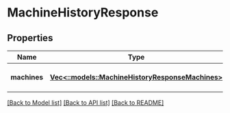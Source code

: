 # MachineHistoryResponse

## Properties
Name | Type | Description | Notes
------------ | ------------- | ------------- | -------------
**machines** | [**Vec<::models::MachineHistoryResponseMachines>**](MachineHistoryResponse_machines.md) |  | [optional] [default to null]

[[Back to Model list]](../README.md#documentation-for-models) [[Back to API list]](../README.md#documentation-for-api-endpoints) [[Back to README]](../README.md)


